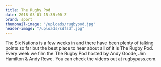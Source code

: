 ```yaml
---
title: The Rugby Pod
date: 2018-03-01 15:33:00 Z
brand: sport
thumbnail-image: "/uploads/rugbypod.jpg"
header-image: "/uploads/sdfsdf.jpg"
---
```


The Six Nations is a few weeks in and there have been plenty of talking points so far but the best place to hear about all of it is The Rugby Pod. Every week we film the The Rugby Pod hosted by Andy Goode, Jim Hamilton & Andy Rowe. You can check the videos out at rugbypass.com.